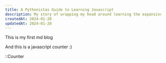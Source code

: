 ```yaml
---
title: A Pythonistas Guide to Learning Javascript
description: My story of wrapping my head around learning the expansive world of javascript frontend development.
createdAt: 2024-01-20
updatedAt: 2024-01-20
---
```


This is my first md blog

And this is a javascript counter :)

::Counter
